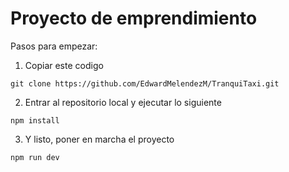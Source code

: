 # Proyecto de emprendimiento

Pasos para empezar:

1. Copiar este codigo
```
git clone https://github.com/EdwardMelendezM/TranquiTaxi.git
```

2. Entrar al repositorio local y ejecutar lo siguiente
```
npm install
```

3. Y listo, poner en marcha el proyecto
```
npm run dev
```